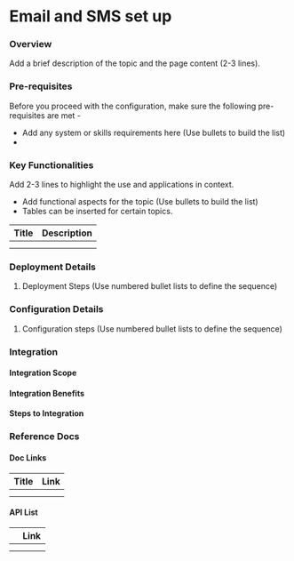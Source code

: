 # Email and SMS set up

### Overview <a id="Overview"></a>

Add a brief description of the topic and the page content \(2-3 lines\).

### Pre-requisites <a id="Pre-requisites"></a>

Before you proceed with the configuration, make sure the following pre-requisites are met -

* Add any system or skills requirements here \(Use bullets to build the list\)
* 
### Key Functionalities <a id="Key-Functionalities"></a>

Add 2-3 lines to highlight the use and applications in context.

* Add functional aspects for the topic \(Use bullets to build the list\)
* Tables can be inserted for certain topics.

| **Title**  | **Description** |
| :--- | :--- |
|  |  |
|  |  |

### Deployment Details <a id="Deployment-Details"></a>

1. Deployment Steps \(Use numbered bullet lists to define the sequence\)

### Configuration Details <a id="Configuration-Details"></a>

1. Configuration steps \(Use numbered bullet lists to define the sequence\)

### Integration <a id="Integration"></a>

#### Integration Scope <a id="Integration-Scope"></a>

#### Integration Benefits <a id="Integration-Benefits"></a>

#### Steps to Integration <a id="Steps-to-Integration"></a>

### Reference Docs <a id="Reference-Docs"></a>

#### Doc Links <a id="Doc-Links"></a>

| **Title**  | **Link** |
| :--- | :--- |
|  |  |
|  |  |

#### API List <a id="API-List"></a>

|  | **Link** |
| :--- | :--- |
|  |  |
|  |  |

